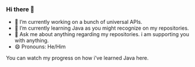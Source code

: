 ### Hi there 👋

- 🔭 I’m currently working on a bunch of universal APIs.
- 🌱 I’m currently learning Java as you might recognize on my repositories.
- 💬 Ask me about anything regarding my repositories. i am supporting you with anything.
- 😄 Pronouns: He/Him


You can watch my progress on how i've learned Java here.
